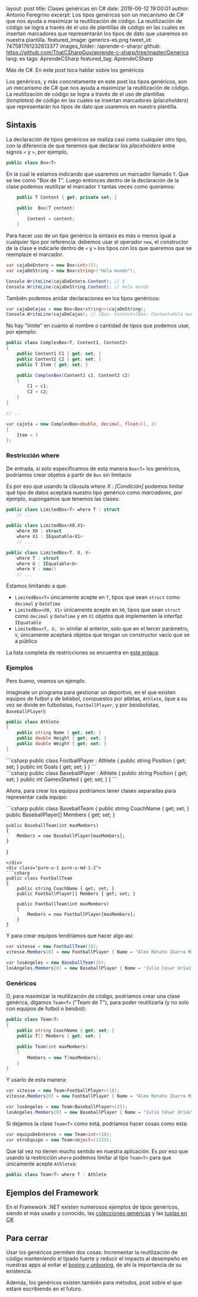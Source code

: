 layout: post
title: Clases genéricas en C#
date: 2016-06-12 19:00:01
author: Antonio Feregrino
excerpt: Los tipos genéricos son un mecanismo de C# que nos ayuda a maximizar la reutilización de código. La reutilización de código se logra a través de el uso de plantillas de código en las cuales se insertan marcadores que representarán los tipos de dato que usaremos en nuestra plantilla.
featured_image: generics-es.png
tweet_id: 747581761232613377
images_folder: /aprende-c-sharp/
github: https://github.com/ThatCSharpGuy/aprende-c-sharp/tree/master/Generics
lang: es
tags: AprendeCSharp
featured_tag: AprendeCSharp

Más de C#. En este post toca hablar sobre los genéricos

Los genéricos, y más concretamente en este post los tipos genéricos, son un mecanismo de C# que nos ayuda a maximizar la reutilización de código. La reutilización de código se logra a través de el uso de plantillas (*templates*) de código en las cuales se insertan marcadores (*placeholders*) que representarán los tipos de dato que usaremos en nuestra plantilla.

## Sintaxis

La declaración de tipos genéricos se realiza casi como cualquier otro tipo, con la diferencia de que tenemos que declarar los *placeholders* entre signos `<` y `>`, por ejemplo, 

```csharp  
public class Box<T>
```   

En la cual le estamos indicando que usaremos un marcador llamado `T`. Que se lee como "Box de T". Luego entonces dentro de la declaración de la clase podemos reutilizar el marcador `T` tantas veces como queramos:

```csharp  
    public T Content { get; private set; }

    public  Box(T content)
    {
        Content = content;
    }
```  

Para hacer uso de un tipo genérico la sintaxis es más o menos igual a cualquier tipo por referencia: debemos usar el operador `new`, el constructor de la clase e indicarle dentro de `<` y `>` los tipos con los que queremos que se reemplaze el marcador.

```csharp  
var cajaDeEntero = new Box<int>(5);
var cajaDeString = new Box<string>("Hola mundo");

Console.WriteLine(cajaDeEntero.Content); // 5
Console.WriteLine(cajaDeString.Content); // Hola mundo
```  

También podemos anidar declaraciones en los tipos genéricos:

```csharp  
var cajaDeCajas = new Box<Box<string>>(cajaDeString);
Console.WriteLine(cajaDeCajas); // [Box: Content=[Box: Content=Hola mundo]]
```  

No hay "límite" en cuanto al nombre o cantidad de tipos que podemos usar, por ejemplo:

```csharp  
public class ComplexBox<T, Content1, Content2>
{
    public Content1 C1 { get; set; }
    public Content2 C2 { get; set; }
    public T Item { get; set; }

    public ComplexBox(Content1 c1, Content2 c2)
    {
        C1 = c1;
        C2 = c2;
    }
}

// ...

var cajota = new ComplexBox<double, decimal, float>(1, 2)
{
    Item = 3
};
```  

### Restricción where  

De entrada, si solo especificamos de esta manera `Box<T>` los genéricos, podríamos crear objetos a partir de `Box` sin limitacio

Es por eso que usando la cláusula *where X : [Condición]* podemos limitar qué tipo de datos aceptará nuestro tipo genérico como *marcadores*, por ejemplo, supongamos que tenemos las clases:

```csharp  
public class LimitedBox<T> where T : struct
    // ...

public class LimitedBox<X0,X1> 
    where X0 : struct
    where X1 : IEquatable<X1>
    // ...

public class LimitedBox<T, U, V>
    where T : struct
    where U : IEquatable<U>
    where V : new()
    // ...
```  

Estamos limitando a que:

  - `LimitedBox<T>` únicamente acepte en `T`, tipos que sean `struct` como `decimal` y `DateTime`
  - `LimitedBox<X0, X1>` únicamente acepte en `X0`, tipos que sean `struct` como `decimal` y `DateTime` y en `X1` objetos que implementen la interfaz `IEquatable`
  - `LimitedBox<T, U, V>` similar al anterior, solo que en el tercer parámetro, `V`, únicamente aceptará objetos que tengan un constructor vacío que se a público

La lista completa de restricciones se encuentra en <a href="https://msdn.microsoft.com/en-us/library/d5x73970.aspx" target="_blank" rel="nofollow">este enlace</a>.

### Ejemplos  

Pero bueno, veamos un ejemplo. 

Imaginate un programa para gestionar un deportivo, en el que existen equipos de futbol y de béisbol, compuestos por atletas, `Athlete`, (que a su vez se divide en futbolistas, `FootballPlayer`, y por beisbolistas, `BaseballPlayer`):

```csharp  
public class Athlete
{
    public string Name { get; set; }
    public double Height { get; set; }
    public double Weight { get; set; }
}
```  

<div class="pure-g">
<div class="pure-u-1 pure-u-md-1-2">
```csharp  
public class FootballPlayer : Athlete
{
    public string Position { get; set; }
    public int Goals { get; set; } 
}
```  
</div>
<div class="pure-u-1 pure-u-md-1-2">
```csharp  
public class BaseballPlayer : Athlete
{
    public string Position { get; set; }
    public int GamesStarted { get; set; }  
}
```  
</div>  
</div>

Ahora, para crear los equipos podríamos tener clases separadas para representar cada equipo:

<div class="pure-g">
<div class="pure-u-1 pure-u-md-1-2">
```csharp  
public class BaseballTeam
{
    public string CoachName { get; set; }
    public BaseballPlayer[] Members { get; set; }

    public BaseballTeam(int maxMembers)
    {
        Members = new BaseballPlayer[maxMembers];
    }
}
```  
</div>
<div class="pure-u-1 pure-u-md-1-2">
```csharp  
public class FootballTeam
{
    public string CoachName { get; set; }
    public FootballPlayer[] Members { get; set; }

    public FootballTeam(int maxMembers)
    {
        Members = new FootballPlayer[maxMembers];
    }
}
```  
</div>  
</div>

Y para crear equipos tendríamos que hacer algo así:

```csharp  
var vitesse = new FootballTeam(18); 
vitesse.Members[0] = new FootballPlayer { Name = "Alex Renato Ibarra Mina" };
        
var losAngeles = new BaseballTeam(25);
losAngeles.Members[0] = new BaseballPlayer { Name = "Julio César Urías" };
```  

### Genéricos  

O, para maximizar la reutilización de código, podríamos crear una clase genérica, digamos `Team<T>` ("Team de T"), para poder reutilizarla (y no solo con equipos de futbol o beisbol):

```csharp  
public class Team<T>
{
    public string CoachName { get; set; }
    public T[] Members { get; set; }

    public Team(int maxMembers)
    {
        Members = new T[maxMembers];
    }
}
```  

Y usarlo de esta manera:

```csharp  
var vitesse = new Team<FootballPlayer>(18);
vitesse.Members[0] = new FootballPlayer { Name = "Alex Renato Ibarra Mina" };

var losAngeles = new Team<BaseballPlayer>(25);
losAngeles.Members[0] = new BaseballPlayer { Name = "Julio César Urías" };
```  

Si dejamos la clase `Team<T>` como está, podríamos hacer cosas como esta:  

```csharp  
var equipoDeEnteros = new Team<int>(10);
var otroEquipo = new Team<object>(1233);
```  

Que tal vez no tienen mucho sentido en nuestra aplicación. Es por eso que usando la restricción `where` podemos limitar al tipo `Team<T>` para que únicamente acepte `Athlete`s:

```csharp  
public class Team<T> where T : Athlete
```  

## Ejemplos del Framework

En el Framework .NET existen numerosos ejemplos de tipos genéricos, siendo el más usado y conocido, las <a href="https://msdn.microsoft.com/es-es/library/bb762916(v=vs.110).aspx" target="_blank" rel="nofollow">colecciones genéricas</a> y las <a href="../tuples-c-sharp">tuplas en C#</a>.

## Para cerrar

Usar los genéricos permiten dos cosas: Incrementar la reutilización de código manteniendo el tipado fuerte y reducir el impacto al desempeño en nuestras apps al evitar el <a href="https://msdn.microsoft.com/en-us/library/yz2be5wk.aspx" target="_blank" rel="nofollow">boxing y unboxing</a>, de ahí la importancia de su existencia.

Además, los genéricos existen también para métodos, post sobre el que estaré escribiendo en el futuro.